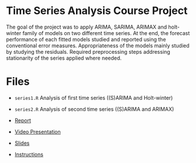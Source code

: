 # Time Series Analysis Course Project
The goal of the project was to apply ARIMA, SARIMA, ARIMAX and holt-winter family of models on two different time series. At the end, the forecast performance of each fitted models studied and reported using the conventional error measures. Appropriateness of the models mainly studied by studying the residuals. Required preprocessing steps addressing stationarity of the series applied where needed.


# Files
- ```series1.R``` Analysis of first time series ((S)ARIMA and Holt-winter)
- ```series2.R``` Analysis of second time series ((S)ARIMA and ARIMAX)

- [Report](Time_Series_Project_Report.pdf)
- [Video Presentation](https://www.youtube.com/watch?v=_oytGmH09yM)
- [Slides](Time%20Series%20Project%20Presentation.pdf)
- [Instructions](Time%20series%20project-20181120.zip)
